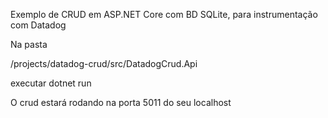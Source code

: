 Exemplo de CRUD em ASP.NET Core com BD SQLite, para instrumentação com Datadog

Na pasta 

/projects/datadog-crud/src/DatadogCrud.Api

executar 
dotnet run 

O crud estará rodando na porta 5011 do seu localhost
